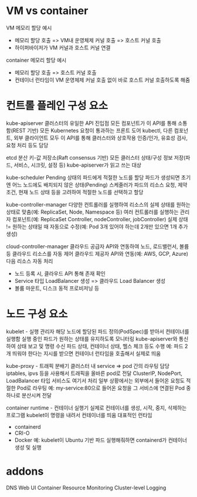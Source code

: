 # VM vs container

VM 메모리 할당 예시
- 메모리 할당 호출 => VM내 운영체제 커널 호출 => 호스트 커널 호출
- 하이퍼바이저가 VM 커널과 호스트 커널 연결

container 메모리 할당 예시
- 메모리 할당 호출 => 호스트 커널 호출
- 컨테이너 런타임이 VM 운영체제 커널 호출 없이 바로 호스트 커널 호출하도록 해줌

# 컨트롤 플레인 구성 요소

kube-apiserver
클러스터의 유일한 API 진입점
모든 컴포넌트가 이 API를 통해 소통함(REST 기반)
모든 Kubernetes 요청이 통과하는 프론트 도어
kubectl, 다른 컴포넌트, 외부 클라이언트 모두 이 API를 통해 클러스터와 상호작용
인증/인가, 유효성 검사, 요청 처리 등도 담당

etcd
분산 키-값 저장소(Raft consensus 기반)
모든 클러스터 상태/구성 정보 저장(파드, 서비스, 시크릿, 설정 등)
kube-apiserver가 읽고 쓰는 대상

kube-scheduler
Pending 상태의 파드에게 적절한 노드를 할당
파드가 생성되면 초기엔 어느 노드에도 배치되지 않은 상태(Pending)
스케줄러가 파드의 리소스 요청, 제약 조건, 현재 노드 상태 등을 고려하여 적절한 노드를 선택하고 할당

kube-controller-manager
다양한 컨트롤러를 실행하여 리소스의 실제 상태를 원하는 상태로 맞춤(예: ReplicaSet, Node, Namespace 등)
여러 컨트롤러를 실행하는 관리자 컴포넌트(예: ReplicaSet Controller, nodeController, jobController)
실제 상태 != 원하는 상태일 때 자동으로 수정(예: Pod 3개 있어야 하는데 2개만 있으면 1개 추가 생성)

cloud-controller-manager
클라우드 공급자 API와 연동하여 노드, 로드밸런서, 볼륨 등 클라우드 리소스를 자동 제어
클라우드 제공자 API와 연동(예: AWS, GCP, Azure)
다음 리소스 자동 처리
- 노드 등록 시, 클라우드 API 통해 존재 확인
- Service 타입 LoadBalancer 생성 => 클라우드 Load Balancer 생성
- 볼륨 마운트, 디스크 동적 프로비저닝 등

# 노드 구성 요소

kubelet - 실행 관리자
해당 노드에 할당된 파드 정의(PodSpec)를 받아서 컨테이너를 실행함
실행 중인 파드가 원하는 상태를 유지하도록 모니터링
kube-apiserver와 통신하여 상태 보고 및 명령 수신
파드 상태, 컨테이너 상태, 헬스 체크 등도 수행
예: 파드 2개 띄워야 한다는 지시를 받으면 컨테이너 런타임을 호출해서 실제로 띄움

kube-proxy - 트래픽 분배기
클러스터 내 service => pod 간의 라우팅 담당
iptables, ipvs 등을 사용해서 트래픽을 올바른 pod로 전달
ClusterIP, NodePort, LoadBalancer 타입 서비스도 여기서 처리
일부 상황에서는 외부에서 들어온 요청도 적절한 Pod로 라우팅
예: my-service:80으로 들어온 요청을 그 서비스에 연결된 Pod 중 하나로 분산시켜 전달

container runtime - 컨테이너 실행기
실제로 컨테이너를 생성, 시작, 중지, 삭제하는 프로그램
kubelet이 명령을 내려서 컨테이너를 띄움
대표적인 런타임
- containerd
- CRI-O
- Docker
예: kubelet이 Ubuntu 기반 파드 실행해줘하면 containerd가 컨테이너 생성 및 실행

# addons

DNS
Web UI
Container Resource Monitoring
Cluster-level Logging